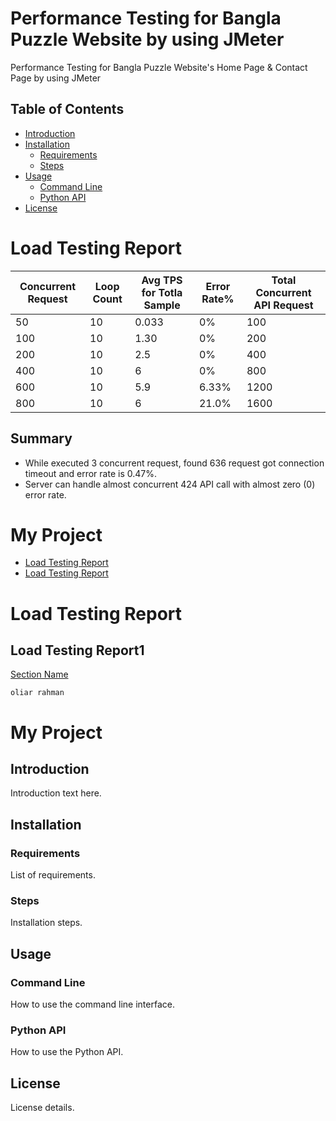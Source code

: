 # Performance Testing for Bangla Puzzle Website by using JMeter
Performance Testing for Bangla Puzzle Website's Home Page &amp; Contact Page by using JMeter
## Table of Contents

- [Introduction](#introduction)
- [Installation](#installation)
  - [Requirements](#requirements)
  - [Steps](#steps)
- [Usage](#usage)
  - [Command Line](#command-line)
  - [Python API](#python-api)
- [License](#license)
# Load Testing Report

| Concurrent Request   | Loop Count   | Avg TPS for Totla Sample | Error Rate% | Total Concurrent API Request |
|----------------------|--------------|--------------------------|-------------|------------------------------|
|       50             |       10     |            0.033         |      0%     |           100                |
|       100            |       10     |            1.30          |      0%     |           200                |
|       200            |       10     |            2.5           |      0%     |           400                |
|       400            |       10     |            6             |      0%     |           800                |
|       600            |       10     |            5.9           |   6.33%     |           1200               |
|       800            |       10     |            6             |   21.0%     |           1600               |



## Summary
- While executed 3 concurrent request, found 636 request got connection timeout and error rate is 0.47%.
- Server can handle almost concurrent 424 API call with almost zero (0) error rate.
# My Project

- [Load Testing Report](#load-testing-report)
- [Load Testing Report](##load-testing-report1)
# Load Testing Report
## Load Testing Report1
[Section Name](#section-name)
```
oliar rahman
```
# My Project



## Introduction

Introduction text here.

## Installation

### Requirements

List of requirements.

### Steps

Installation steps.

## Usage

### Command Line

How to use the command line interface.

### Python API

How to use the Python API.

## License

License details.
